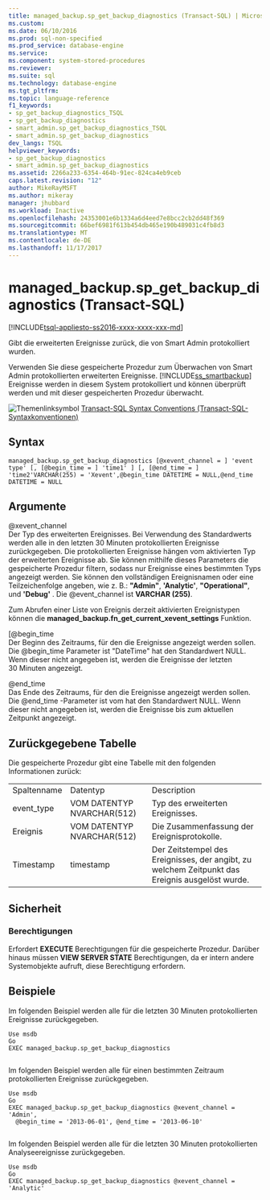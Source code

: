 ```yaml
---
title: managed_backup.sp_get_backup_diagnostics (Transact-SQL) | Microsoft Docs
ms.custom: 
ms.date: 06/10/2016
ms.prod: sql-non-specified
ms.prod_service: database-engine
ms.service: 
ms.component: system-stored-procedures
ms.reviewer: 
ms.suite: sql
ms.technology: database-engine
ms.tgt_pltfrm: 
ms.topic: language-reference
f1_keywords:
- sp_get_backup_diagnostics_TSQL
- sp_get_backup_diagnostics
- smart_admin.sp_get_backup_diagnostics_TSQL
- smart_admin.sp_get_backup_diagnostics
dev_langs: TSQL
helpviewer_keywords:
- sp_get_backup_diagnostics
- smart_admin.sp_get_backup_diagnostics
ms.assetid: 2266a233-6354-464b-91ec-824ca4eb9ceb
caps.latest.revision: "12"
author: MikeRayMSFT
ms.author: mikeray
manager: jhubbard
ms.workload: Inactive
ms.openlocfilehash: 24353001e6b1334a6d4eed7e8bcc2cb2dd48f369
ms.sourcegitcommit: 66bef6981f613b454db465e190b489031c4fb8d3
ms.translationtype: MT
ms.contentlocale: de-DE
ms.lasthandoff: 11/17/2017
---
```

# <a name="managedbackupspgetbackupdiagnostics-transact-sql"></a>managed_backup.sp_get_backup_diagnostics (Transact-SQL)
[!INCLUDE[tsql-appliesto-ss2016-xxxx-xxxx-xxx-md](../../includes/tsql-appliesto-ss2016-xxxx-xxxx-xxx-md.md)]

  Gibt die erweiterten Ereignisse zurück, die von Smart Admin protokolliert wurden.  
  
 Verwenden Sie diese gespeicherte Prozedur zum Überwachen von Smart Admin protokollierten erweiterten Ereignisse. [!INCLUDE[ss_smartbackup](../../includes/ss-smartbackup-md.md)] Ereignisse werden in diesem System protokolliert und können überprüft werden und mit dieser gespeicherten Prozedur überwacht.  
  
 ![Themenlinksymbol](../../database-engine/configure-windows/media/topic-link.gif "Topic link icon") [Transact-SQL Syntax Conventions (Transact-SQL-Syntaxkonventionen)](../../t-sql/language-elements/transact-sql-syntax-conventions-transact-sql.md)  
  
## <a name="syntax"></a>Syntax  
  
```tsql  
managed_backup.sp_get_backup_diagnostics [@xevent_channel = ] 'event type' [, [@begin_time = ] 'time1' ] [, [@end_time = ] 'time2'VARCHAR(255) = 'Xevent',@begin_time DATETIME = NULL,@end_time DATETIME = NULL  
```  
  
##  <a name="Arguments"></a> Argumente  
 @xevent_channel  
 Der Typ des erweiterten Ereignisses. Bei Verwendung des Standardwerts werden alle in den letzten 30 Minuten protokollierten Ereignisse zurückgegeben. Die protokollierten Ereignisse hängen vom aktivierten Typ der erweiterten Ereignisse ab. Sie können mithilfe dieses Parameters die gespeicherte Prozedur filtern, sodass nur Ereignisse eines bestimmten Typs angezeigt werden. Sie können den vollständigen Ereignisnamen oder eine Teilzeichenfolge angeben, wie z. B.: **"Admin"**, **'Analytic'**, **"Operational"**, und **'Debug'** . Die @event_channel ist **VARCHAR (255)**.  
  
 Zum Abrufen einer Liste von Ereignis derzeit aktivierten Ereignistypen können die **managed_backup.fn_get_current_xevent_settings** Funktion.  
  
 [@begin_time  
 Der Beginn des Zeitraums, für den die Ereignisse angezeigt werden sollen. Die @begin_time Parameter ist "DateTime" hat den Standardwert NULL. Wenn dieser nicht angegeben ist, werden die Ereignisse der letzten 30 Minuten angezeigt.  
  
 @end_time  
 Das Ende des Zeitraums, für den die Ereignisse angezeigt werden sollen. Die @end_time -Parameter ist vom hat den Standardwert NULL.  Wenn dieser nicht angegeben ist, werden die Ereignisse bis zum aktuellen Zeitpunkt angezeigt.  
  
## <a name="table-returned"></a>Zurückgegebene Tabelle  
 Die gespeicherte Prozedur gibt eine Tabelle mit den folgenden Informationen zurück:  
  
||||  
|-|-|-|  
|Spaltenname|Datentyp|Description|  
|event_type|VOM DATENTYP NVARCHAR(512)|Typ des erweiterten Ereignisses.|  
|Ereignis|VOM DATENTYP NVARCHAR(512)|Die Zusammenfassung der Ereignisprotokolle.|  
|Timestamp|timestamp|Der Zeitstempel des Ereignisses, der angibt, zu welchem Zeitpunkt das Ereignis ausgelöst wurde.|  
  
## <a name="security"></a>Sicherheit  
  
### <a name="permissions"></a>Berechtigungen  
 Erfordert **EXECUTE** Berechtigungen für die gespeicherte Prozedur. Darüber hinaus müssen **VIEW SERVER STATE** Berechtigungen, da er intern andere Systemobjekte aufruft, diese Berechtigung erfordern.  
  
## <a name="examples"></a>Beispiele  
 Im folgenden Beispiel werden alle für die letzten 30 Minuten protokollierten Ereignisse zurückgegeben.  
  
```  
Use msdb  
Go  
EXEC managed_backup.sp_get_backup_diagnostics  
  
```  
  
 Im folgenden Beispiel werden alle für einen bestimmten Zeitraum protokollierten Ereignisse zurückgegeben.  
  
```  
Use msdb  
Go  
EXEC managed_backup.sp_get_backup_diagnostics @xevent_channel = 'Admin',  
  @begin_time = '2013-06-01', @end_time = '2013-06-10'  
  
```  
  
 Im folgenden Beispiel werden alle für die letzten 30 Minuten protokollierten Analyseereignisse zurückgegeben.  
  
```  
Use msdb  
Go  
EXEC managed_backup.sp_get_backup_diagnostics @xevent_channel = 'Analytic'  
  
```  
  
  

